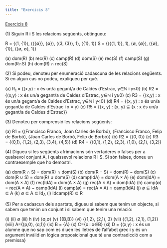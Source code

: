 ```yaml
---
title: "Exercicis 8"
---
```

[Exercicis 8](202211041941)

(1) Siguin R i S les relacions següents, obtingueu:

R = {⟨1, {1}⟩, ⟨{{∅}}, {∅}⟩, ⟨⟨3, {3}⟩, 1⟩, ⟨{1}, 1⟩}
S = {⟨{⟨1, 1⟩}, 1⟩, ⟨∅, {∅}⟩, ⟨{∅}, {1}⟩, ⟨⟨∅, ∅⟩, 1⟩}

(a) dom(R)
(b) rec(R)
(c) camp(R)
(d) dom(S)
(e) rec(S)
(f) camp(S)
(g) dom(R∩S)
(h) dom(R) ∩ rec(S)

(2) Si podeu, denoteu per enumeració cadascuna de les relacions següents. Si
en algun cas no podeu, expliqueu per què.

(a) R<sub>1</sub> = {⟨x,y⟩ : x és un/a gegant/a de Caldes d’Estrac, y∈ℕ i y≤0} 
(b) R2 = {⟨x,y⟩ : x és un/a gegant/a de Caldes d’Estrac, y∈ℕ i y≥0} 
(c) R3 = {⟨x,y⟩ : x és un/a gegant/a de Caldes d’Estrac, y∈ℕ i y<0}
(d) R4 = {⟨x, y⟩ : x és un/a gegant/a de Caldes d’Estrac i x = y}
(e) R5 = {⟨x, y⟩ : {x, y} ⊆ {x : x és un/a gegant/a de Caldes d’Estrac}}

(3) Denoteu per comprensió les relacions següents:

(a) R1 = {⟨Francisco Franco, Joan Carles de Borbó⟩, ⟨Francisco Franco,
Felip de Borbó⟩, ⟨Joan Carles de Borbó, Felip de Borbó⟩}
(b) R2 = {⟨0, 0⟩}
(c) R3 = {⟨0,1⟩, ⟨1,2⟩, ⟨2,3⟩, ⟨3,4⟩, ⟨4,5⟩}
(d) R4 = {⟨0,1⟩, ⟨1,2⟩, ⟨2,3⟩, ⟨1,0⟩, ⟨2,1⟩, ⟨3,2⟩}

(4) Digueu si les següents afrimacions són vertaderes o falses per a qualsevol conjunt A, i qualssevol relacions R i S. Si són falses, doneu un contraexemple que ho demostri.

(a) dom(R ∩ S) = dom(R) ∩ dom(S)
(b) dom(R − S) = dom(R) − dom(S)
(c) dom(R ∪ S) = dom(R) ∪ dom(S)
(d) camp(IdA) = dom(A × A)
(e) dom(IdA) = dom(A × A)
(f) rec(IdA) = dom(A × A)
(g) rec(A × A) = dom(IdA)
(h) camp(∅) = rec(A × A) − camp(IdA)
(i) camp(∅) = rec(A × A) ∩ camp(IdA)
(j) ∅ ⊆ IdA ⊆ A
(k) ∅ ⊆ A ⊆ Id<sub>A</sub>
(l) Idcamp(R) ⊆ R 

(5) Per a cadascun dels apartats, digueu si sabem que tenim un objecte, si sabem que tenim un conjunt i si sabem que tenim una relació:

(i)
(ii) ∅
(iii) h
(iv) ⟨∅,∅⟩
(v) {{B,B}}
(vi) {⟨1,2⟩, ⟨2,1⟩, 3}
(vii) {⟨1,2⟩, ⟨2,1⟩, {1,2}}
(viii) A={⟨p,0⟩, ⟨q,1⟩}
(ix) B = {A}
(x) C={x : x∈B}
(xi) D = {⟨x,y⟩ : x és un alumne que no sap com es diuen les lletres de l’alfabet grec i y és un argument invàlid en lògica proposicional que té una contradicció com a premissa}